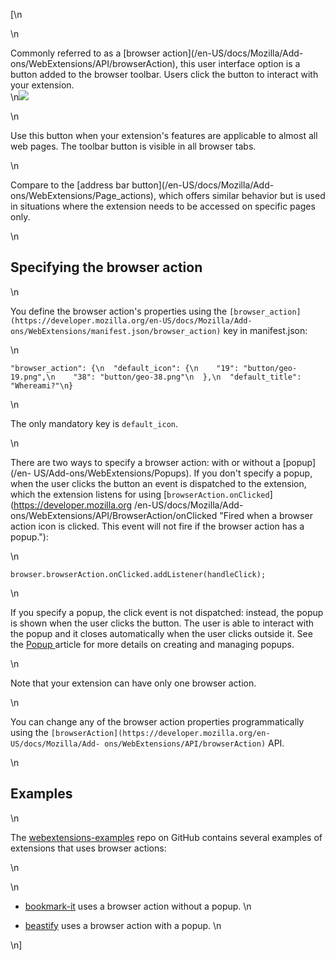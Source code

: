 [\n

\n

Commonly referred to as a [browser action](/en-US/docs/Mozilla/Add-
ons/WebExtensions/API/browserAction), this user interface option is a button
added to the browser toolbar. Users click the button to interact with your
extension.  
\n![](https://mdn.mozillademos.org/files/12966/browser-action.png)

\n

Use this button when your extension's features are applicable to almost all
web pages. The toolbar button is visible in all browser tabs.

\n

Compare to the [address bar button](/en-US/docs/Mozilla/Add-
ons/WebExtensions/Page_actions), which offers similar behavior but is used in
situations where the extension needs to be accessed on specific pages only.

\n

## Specifying the browser action

\n

You define the browser action's properties using the
`[browser_action](https://developer.mozilla.org/en-US/docs/Mozilla/Add-
ons/WebExtensions/manifest.json/browser_action)` key in manifest.json:

\n

    
    
    "browser_action": {\n  "default_icon": {\n    "19": "button/geo-19.png",\n    "38": "button/geo-38.png"\n  },\n  "default_title": "Whereami?"\n}

\n

The only mandatory key is `default_icon`.

\n

There are two ways to specify a browser action: with or without a [popup](/en-
US/Add-ons/WebExtensions/Popups). If you don't specify a popup, when the user
clicks the button an event is dispatched to the extension, which the extension
listens for using [`browserAction.onClicked`](https://developer.mozilla.org
/en-US/docs/Mozilla/Add-ons/WebExtensions/API/BrowserAction/onClicked "Fired
when a browser action icon is clicked. This event will not fire if the browser
action has a popup."):

\n

    
    
    browser.browserAction.onClicked.addListener(handleClick);

\n

If you specify a popup, the click event is not dispatched: instead, the popup
is shown when the user clicks the button. The user is able to interact with
the popup and it closes automatically when the user clicks outside it. See the
[Popup ](/en-US/Add-ons/WebExtensions/Popups)article for more details on
creating and managing popups.

\n

Note that your extension can have only one browser action.

\n

You can change any of the browser action properties programmatically using the
`[browserAction](https://developer.mozilla.org/en-US/docs/Mozilla/Add-
ons/WebExtensions/API/browserAction)` API.

\n

## Examples

\n

The [webextensions-examples](https://github.com/mdn/webextensions-examples)
repo on GitHub contains several examples of extensions that uses browser
actions:

\n

\n

  * [bookmark-it](https://github.com/mdn/webextensions-examples/blob/master/bookmark-it/) uses a browser action without a popup.
\n

  * [beastify](https://github.com/mdn/webextensions-examples/tree/master/beastify) uses a browser action with a popup.
\n

\n]

